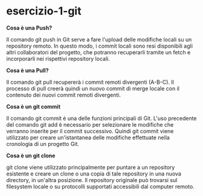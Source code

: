 # esercizio-1-git

**Cosa è una Push?**

Il comando git push in Git serve a fare l'upload delle modifiche locali su un repository remoto. In questo modo, i commit locali sono resi disponibili agli altri collaboratori del progetto, che potranno recuperarli tramite un fetch e incorporarli nei rispettivi repository locali.

**Cosa è una Pull?**

Il comando git pull recupererà i commit remoti divergenti (A-B-C). Il processo di pull creerà quindi un nuovo commit di merge locale con il contenuto dei nuovi commit remoti divergenti.

**Cosa è un git commit**

Il comando git commit è una delle funzioni principali di Git. L'uso precedente del comando git add è necessario per selezionare le modifiche che verranno inserite per il commit successivo. Quindi git commit viene utilizzato per creare un'istantanea delle modifiche effettuate nella cronologia di un progetto Git.

**Cosa è un git clone**

git clone viene utilizzato principalmente per puntare a un repository esistente e creare un clone o una copia di tale repository in una nuova directory, in un'altra posizione. Il repository originale può trovarsi sul filesystem locale o su protocolli supportati accessibili dal computer remoto.